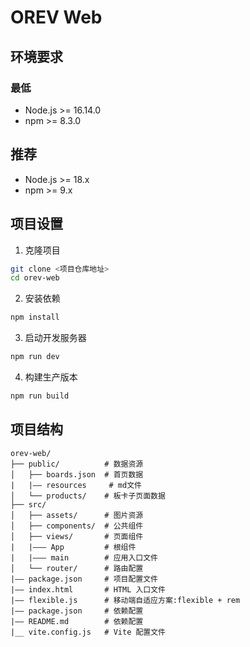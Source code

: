 # OREV Web

## 环境要求

### 最低
- Node.js >= 16.14.0
- npm >= 8.3.0


## 推荐
- Node.js >= 18.x
- npm >= 9.x

## 项目设置

1. 克隆项目
```bash
git clone <项目仓库地址>
cd orev-web
```

2. 安装依赖
```bash
npm install
```

3. 启动开发服务器
```bash
npm run dev
```

4. 构建生产版本
```bash
npm run build
```

## 项目结构

```
orev-web/
├── public/          # 数据资源
│   ├── boards.json  # 首页数据
|   |—— resources     # md文件
│   └── products/    # 板卡子页面数据  
├── src/
│   ├── assets/      # 图片资源
│   ├── components/  # 公共组件
│   ├── views/       # 页面组件
|   |——— App         # 根组件
|   |——— main        # 应用入口文件
│   └── router/      # 路由配置
|—— package.json     # 项目配置文件
|—— index.html       # HTML 入口文件
|—— flexible.js      # 移动端自适应方案:flexible + rem
|—— package.json     # 依赖配置
|—— README.md        # 依赖配置
|__ vite.config.js   # Vite 配置文件
```

